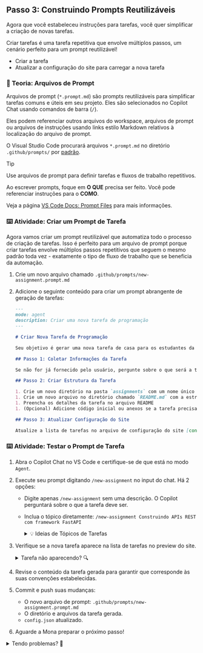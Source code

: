 ## Passo 3: Construindo Prompts Reutilizáveis

Agora que você estabeleceu instruções para tarefas, você quer simplificar a criação de novas tarefas.

Criar tarefas é uma tarefa repetitiva que envolve múltiplos passos, um cenário perfeito para um prompt reutilizável!

- Criar a tarefa
- Atualizar a configuração do site para carregar a nova tarefa

### 📖 Teoria: Arquivos de Prompt

Arquivos de prompt (`*.prompt.md`) são prompts reutilizáveis para simplificar tarefas comuns e úteis em seu projeto. Eles são selecionados no Copilot Chat usando comandos de barra (`/`).

Eles podem referenciar outros arquivos do workspace, arquivos de prompt ou arquivos de instruções usando links estilo Markdown relativos à localização do arquivo de prompt.

O Visual Studio Code procurará arquivos `*.prompt.md` no diretório `.github/prompts/` por [padrão](vscode://settings/chat.promptFilesLocations).

> [!TIP]
> Use arquivos de prompt para definir tarefas e fluxos de trabalho repetitivos.
>
> Ao escrever prompts, foque em **O QUE** precisa ser feito. Você pode referenciar instruções para o **COMO**.

Veja a página [VS Code Docs: Prompt Files](https://code.visualstudio.com/docs/copilot/copilot-customization#_prompt-files-experimental) para mais informações.

### ⌨️ Atividade: Criar um Prompt de Tarefa

Agora vamos criar um prompt reutilizável que automatiza todo o processo de criação de tarefas. Isso é perfeito para um arquivo de prompt porque criar tarefas envolve múltiplos passos repetitivos que seguem o mesmo padrão toda vez - exatamente o tipo de fluxo de trabalho que se beneficia da automação.

1. Crie um novo arquivo chamado `.github/prompts/new-assignment.prompt.md`

1. Adicione o seguinte conteúdo para criar um prompt abrangente de geração de tarefas:

   ```markdown
   ---
   mode: agent
   description: Criar uma nova tarefa de programação
   ---

   # Criar Nova Tarefa de Programação

   Seu objetivo é gerar uma nova tarefa de casa para os estudantes da Mergington High School.

   ## Passo 1: Coletar Informações da Tarefa

   Se não for já fornecido pelo usuário, pergunte sobre o que será a tarefa.

   ## Passo 2: Criar Estrutura da Tarefa

   1. Crie um novo diretório na pasta `assignments` com um nome único baseado no tópico da tarefa
   1. Crie um novo arquivo no diretório chamado `README.md` com a estrutura do arquivo [assignment-template.md](../../templates/assignment-template.md)
   1. Preencha os detalhes da tarefa no arquivo README
   1. (Opcional) Adicione código inicial ou anexos se a tarefa precisar deles - adicione esses arquivos à mesma pasta da tarefa

   ## Passo 3: Atualizar Configuração do Site

   Atualize a lista de tarefas no arquivo de configuração do site [config.json](../../config.json) para incluir a nova tarefa. Para o campo dueDate, use a data atual mais 7 dias a menos que especificado de outra forma.
   ```

### ⌨️ Atividade: Testar o Prompt de Tarefa

1. Abra o Copilot Chat no VS Code e certifique-se de que está no modo `Agent`.

1. Execute seu prompt digitando `/new-assignment` no input do chat. Há 2 opções:

   - Digite apenas `/new-assignment` sem uma descrição. O Copilot perguntará sobre o que a tarefa deve ser.
   - Inclua o tópico diretamente: `/new-assignment Construindo APIs REST com framework FastAPI`

      <details>
      <summary>💡 Ideias de Tópicos de Tarefas</summary>

      ```text
      Processamento de Texto em Python - trabalhando com strings, I/O de arquivos e manipulação de texto
      ```

      ```text
      Estruturas de Dados em Python - listas, dicionários, conjuntos e tuplas
      ```

      ```text
      Visualização de Dados em Python - usando matplotlib ou plotly para gráficos e diagramas
      ```

      ```text
      Construindo APIs REST com framework FastAPI
      ```

      ```text
      Estatística com Python - análise de dados e cálculos estatísticos usando pandas e numpy
      ```

      </details>

1. Verifique se a nova tarefa aparece na lista de tarefas no preview do site.

   <details>
   <summary>Tarefa não aparecendo? 🔍</summary>

   Verifique estes itens:

   - Atualize a página.
   - Um novo diretório foi criado em `assignments/`.
   - O arquivo `config.json` foi atualizado com a nova tarefa.

   </details>

1. Revise o conteúdo da tarefa gerada para garantir que corresponde às suas convenções estabelecidas.

1. Commit e push suas mudanças:

   - O novo arquivo de prompt: `.github/prompts/new-assignment.prompt.md`
   - O diretório e arquivos da tarefa gerada.
   - `config.json` atualizado.

1. Aguarde a Mona preparar o próximo passo!

<details>
<summary>Tendo problemas? 🤷</summary><br/>

- Certifique-se de que o arquivo de prompt está no diretório `.github/prompts/` com a extensão `.prompt.md`.

</details>

